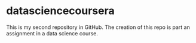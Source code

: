 datasciencecoursera
===================

This is my second repository in GitHub.
The creation of this repo is part an assignment in a data science course.
